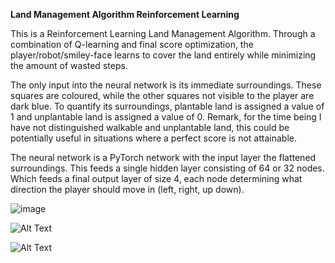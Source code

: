**Land Management Algorithm Reinforcement Learning**

This is a Reinforcement Learning Land Management Algorithm. Through a combination of Q-learning and final score optimization, the player/robot/smiley-face learns to cover the land entirely while minimizing the amount of wasted steps.

The only input into the neural network is its immediate surroundings. These squares are coloured, while the other squares not visible to the player are dark blue. To quantify its surroundings, plantable land is assigned a value of 1 and unplantable land is assigned a value of 0. Remark, for the time being I have not distinguished walkable and unplantable land, this could be potentially useful in situations where a perfect score is not attainable.

The neural network is a PyTorch network with the input layer the flattened surroundings. This feeds a single hidden layer consisting of 64 or 32 nodes. Which feeds a final output layer of size 4, each node determining what direction the player should move in (left, right, up down).


![image](https://user-images.githubusercontent.com/3459566/147376755-4e8cb454-0266-4863-9fb6-c32413343f4c.png)


![Alt Text](https://media4.giphy.com/media/5l7kRWtG3cyWkos6dU/giphy.gif?cid=790b76118116ca6fee029c441b66209a3e33bd58db1e867a&rid=giphy.gif&ct=g)

![Alt Text](https://media3.giphy.com/media/KqS8BMqPaw44c7Rgfy/giphy.gif?cid=790b76111c94944984417eeec64e75f8f577a11d46340473&rid=giphy.gif&ct=g)


